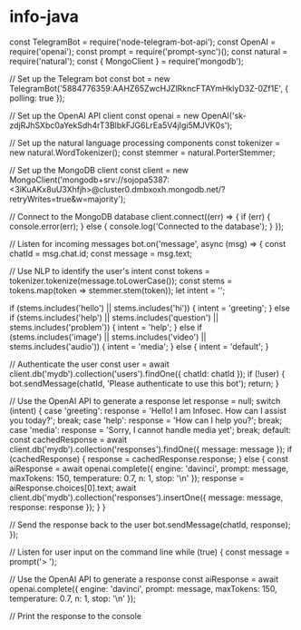 # info-java
const TelegramBot = require('node-telegram-bot-api');
const OpenAI = require('openai');
const prompt = require('prompt-sync')();
const natural = require('natural');
const { MongoClient } = require('mongodb');

// Set up the Telegram bot
const bot = new TelegramBot('5884776359:AAHZ65ZwcHJZlRkncFTAYmHklyD3Z-0Zf1E', { polling: true });

// Set up the OpenAI API client 
const openai = new OpenAI('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');

// Set up the natural language processing components
const tokenizer = new natural.WordTokenizer();
const stemmer = natural.PorterStemmer;

// Set up the MongoDB client
const client = new MongoClient('mongodb+srv://sojopa5387:<3iKuAKx8uU3Xhfjh>@cluster0.dmbxoxh.mongodb.net/?retryWrites=true&w=majority');

// Connect to the MongoDB database
client.connect((err) => {
  if (err) {
    console.error(err);
  } else {
    console.log('Connected to the database');
  }
});

// Listen for incoming messages
bot.on('message', async (msg) => {
  const chatId = msg.chat.id;
  const message = msg.text;

  // Use NLP to identify the user's intent
  const tokens = tokenizer.tokenize(message.toLowerCase());
  const stems = tokens.map(token => stemmer.stem(token));
  let intent = '';

  if (stems.includes('hello') || stems.includes('hi')) {
    intent = 'greeting';
  } else if (stems.includes('help') || stems.includes('question') || stems.includes('problem')) {
    intent = 'help';
  } else if (stems.includes('image') || stems.includes('video') || stems.includes('audio')) {
    intent = 'media';
  } else {
    intent = 'default';
  }

  // Authenticate the user
  const user = await client.db('mydb').collection('users').findOne({ chatId: chatId });
  if (!user) {
    bot.sendMessage(chatId, 'Please authenticate to use this bot');
    return;
  }

  // Use the OpenAI API to generate a response
  let response = null;
  switch (intent) {
    case 'greeting':
      response = 'Hello! I am Infosec. How can I assist you today?';
      break;
    case 'help':
      response = 'How can I help you?';
      break;
    case 'media':
      response = 'Sorry, I cannot handle media yet';
      break;
    default:
      const cachedResponse = await client.db('mydb').collection('responses').findOne({ message: message });
      if (cachedResponse) {
        response = cachedResponse.response;
      } else {
        const aiResponse = await openai.complete({
          engine: 'davinci',
          prompt: message,
          maxTokens: 150,
          temperature: 0.7,
          n: 1,
          stop: '\n'
        });
        response = aiResponse.choices[0].text;
        await client.db('mydb').collection('responses').insertOne({ message: message, response: response });
      }
  }

  // Send the response back to the user
  bot.sendMessage(chatId, response);
});

// Listen for user input on the command line
while (true) {
  const message = prompt('> ');

  // Use the OpenAI API to generate a response
  const aiResponse = await openai.complete({
    engine: 'davinci',
    prompt: message,
    maxTokens: 150,
    temperature: 0.7,
    n: 1,
    stop: '\n'
  });

  // Print the response to the console
